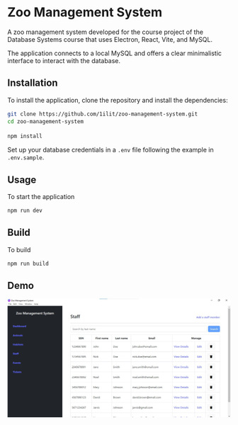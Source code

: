 # Zoo Management System

A zoo management system developed for the course project of the Database Systems course that uses Electron, React, Vite, and MySQL.

The application connects to a local MySQL and offers a clear minimalistic interface to interact with the database.


## Installation

To install the application, clone the repository and install the dependencies:

```sh
git clone https://github.com/1ilit/zoo-management-system.git
cd zoo-management-system

npm install
```

Set up your database credentials in a `.env` file following the example in `.env.sample`.


## Usage

To start the application

```sh
npm run dev
```


## Build

To build

```sh
npm run build
```



## Demo

![demo](./demo.jpeg "demo")